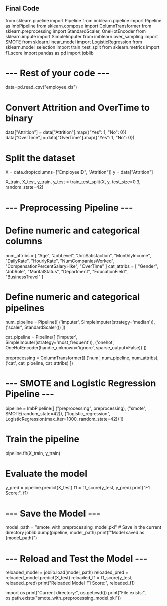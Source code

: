 ## Final Code

from sklearn.pipeline import Pipeline
from imblearn.pipeline import Pipeline as ImbPipeline
from sklearn.compose import ColumnTransformer
from sklearn.preprocessing import StandardScaler, OneHotEncoder
from sklearn.impute import SimpleImputer
from imblearn.over_sampling import SMOTE
from sklearn.linear_model import LogisticRegression
from sklearn.model_selection import train_test_split
from sklearn.metrics import f1_score
import pandas as pd
import joblib

# --- Rest of your code ---

data=pd.read_csv("employee.xls")
# Convert Attrition and OverTime to binary
data["Attrition"] = data["Attrition"].map({"Yes": 1, "No": 0})
data["OverTime"] = data["OverTime"].map({"Yes": 1, "No": 0})

# Split the dataset
X = data.drop(columns=["EmployeeID", "Attrition"])
y = data["Attrition"]

X_train, X_test, y_train, y_test = train_test_split(X, y, test_size=0.3, random_state=42)

# --- Preprocessing Pipeline ---
# Define numeric and categorical columns
num_attribs = [
    "Age", "JobLevel", "JobSatisfaction", "MonthlyIncome", "DailyRate", 
    "HourlyRate", "NumCompaniesWorked", "CompensationPercentSalaryHike", "OverTime"
]
cat_attribs = [
    "Gender", "JobRole", "MaritalStatus", "Department", "EducationField", "BusinessTravel"
]

# Define numeric and categorical pipelines
num_pipeline = Pipeline([
    ('imputer', SimpleImputer(strategy='median')),
    ('scaler', StandardScaler())
])

cat_pipeline = Pipeline([
    ('imputer', SimpleImputer(strategy='most_frequent')),
    ('onehot', OneHotEncoder(handle_unknown='ignore', sparse_output=False))
])

preprocessing = ColumnTransformer([
    ('num', num_pipeline, num_attribs),
    ('cat', cat_pipeline, cat_attribs)
])

# --- SMOTE and Logistic Regression Pipeline ---
pipeline = ImbPipeline([
    ("preprocessing", preprocessing),
    ("smote", SMOTE(random_state=42)),
    ("logistic_regression", LogisticRegression(max_iter=1000, random_state=42))
])

# Train the pipeline
pipeline.fit(X_train, y_train)

# Evaluate the model
y_pred = pipeline.predict(X_test)
f1 = f1_score(y_test, y_pred)
print("F1 Score:", f1)

# --- Save the Model ---
model_path = "smote_with_preprocessing_model.pkl"  # Save in the current directory
joblib.dump(pipeline, model_path)
print(f"Model saved as {model_path}")

# --- Reload and Test the Model ---
reloaded_model = joblib.load(model_path)
reloaded_pred = reloaded_model.predict(X_test)
reloaded_f1 = f1_score(y_test, reloaded_pred)
print("Reloaded Model F1 Score:", reloaded_f1)

import os
print("Current directory:", os.getcwd())
print("File exists:", os.path.exists("smote_with_preprocessing_model.pkl"))